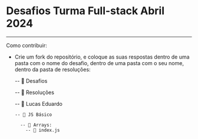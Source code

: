 # Desafios Turma Full-stack Abril 2024

--------------------
Como contribuir:

- Crie um fork do repositório, e coloque as suas respostas dentro de uma pasta com o nome do desafio, dentro de uma pasta com o seu nome, dentro da pasta de resoluções:

  -- 📁 Desafios

  -- 📁 Resoluções

    -- 📁 Lucas Eduardo

      -- 📁 JS Básico

        -- 📁 Arrays:
          -- 📁 index.js
